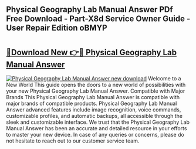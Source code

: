 ## Physical Geography Lab Manual Answer PDf Free Download - Part-X8d Service Owner Guide - User Repair Edition oBMYP

# <h2><a href="http://bc74929.oget.top/?id=Physical+Geography+Lab+Manual+Answer">🔗Download New 👉🔴 Physical Geography Lab Manual Answer</a></h2>

[![Physical Geography Lab Manual Answer new download](https://i.imgur.com/5g1atiW.png)](http://bc74929.oget.top/?id=Physical+Geography+Lab+Manual+Answer)
Welcome to a New World This guide opens the doors to a new world of possibilities with your new Physical Geography Lab Manual Answer. Compatible with Major Brands This Physical Geography Lab Manual Answer is compatible with major brands of compatible products. Physical Geography Lab Manual Answer advanced features include image recognition, voice commands, customizable profiles, and automatic backups, all accessible through the sleek and customizable interface. We trust that the Physical Geography Lab Manual Answer has been an accurate and detailed resource in your efforts to master your new device. In case of any queries or concerns, please do not hesitate to reach out to our customer service team.
